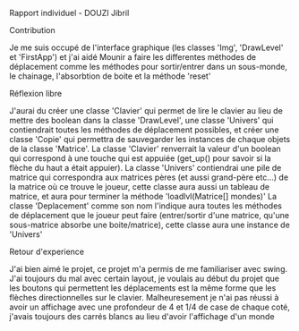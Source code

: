 Rapport individuel - DOUZI Jibril

Contribution

Je me suis occupé de l'interface graphique (les classes 'Img', 'DrawLevel' et 'FirstApp') et j'ai aidé Mounir a 
faire les differentes méthodes de déplacement comme les méthodes pour sortir/entrer dans un sous-monde, le chainage,
l'absorbtion de boite et la méthode 'reset'

Réflexion libre

J'aurai du créer une classe 'Clavier' qui permet de lire le clavier au lieu de mettre des boolean dans la classe
'DrawLevel', une classe 'Univers' qui contiendrait toutes les méthodes de déplacement possibles, et créer une classe
'Copie' qui permettra de sauvegarder les instances de chaque objets de la classe 'Matrice'.
La classe 'Clavier' renverrait la valeur d'un boolean qui correspond à une touche qui est appuiée (get_up() 
pour savoir si la flèche du haut a était appuier).
La classe 'Univers' contiendrai une pile de matrice qui correspondra aux matrices pères (et aussi grand-père etc...) de la matrice où ce trouve le joueur, cette classe aura aussi un tableau de matrice, et aura pour terminer la méthode 'loadlvl(Matrice[] mondes)'
La classe 'Deplacement' comme son nom l'indique aura toutes les méthodes de déplacement que le joueur peut faire
(entrer/sortir d'une matrice, qu'une sous-matrice absorbe une boite/matrice), cette classe aura une instance de
'Univers'

Retour d'experience

J'ai bien aimé le projet, ce projet m'a permis de me familiariser avec swing. J'ai toujours du mal avec certain
layout, je voulais au début du projet que les boutons qui permettent les déplacements est la même forme que les
flèches directionnelles sur le clavier. Malheuresement je n'ai pas réussi à avoir un affichage avec une profondeur
de 4 et 1/4 de case de chaque coté, j'avais toujours des carrés blancs au lieu d'avoir l'affichage d'un monde